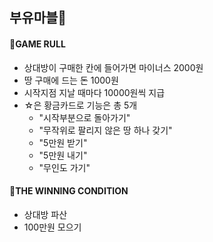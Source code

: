 ## 부유마블🛵



#### 🚕GAME RULL
* 상대방이 구매한 칸에 들어가면 마이너스 2000원
* 땅 구매에 드는 돈 1000원
* 시작지점 지날 때마다 10000원씩 지급
* ☆은 황금카드로 기능은 총 5개
  * "시작부분으로 돌아가기"
  * "무작위로 팔리지 않은 땅 하나 갖기"
  * "5만원 받기"
  * "5만원 내기"
  * "무인도 가기"

 #### 🚕THE WINNING CONDITION
* 상대방 파산
* 100만원 모으기


